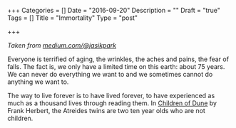 +++
Categories = []
Date = "2016-09-20"
Description = ""
Draft = "true"
Tags = []
Title = "Immortality"
Type = "post"

+++

_Taken from [medium.com/@jasikpark](https://medium.com/@jasikpark)_

Everyone is terrified of aging, the wrinkles, the aches and pains, the fear of falls. The fact is, we only have a limited time on this earth: about 75 years. We can never do everything we want to and we sometimes cannot do anything we want to.

The way to live forever is to have lived forever, to have experienced as much as a thousand lives through reading them. In [Children of Dune](https://medium.com/r/?url=https%3A%2F%2Fwww.amazon.com%2FChildren-Dune-Chronicles-Book-Three%2Fdp%2F0441104029%2Fref%3Dsr_1_1%3Fie%3DUTF8%26qid%3D1474421751%26sr%3D8-1%26keywords%3Dchildren%2Bof%2Bdune) by Frank Herbert, the Atreides twins are two ten year olds who are not children.

